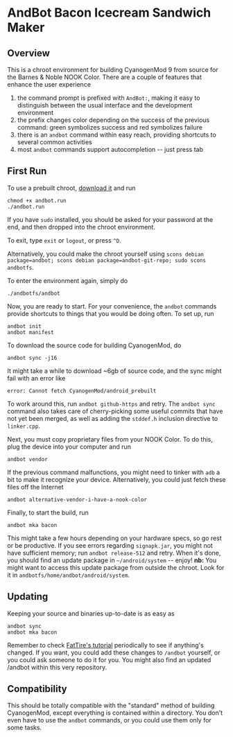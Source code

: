 # AndBot Bacon Icecream Sandwich Maker

## Overview

This is a chroot environment for building CyanogenMod 9 from source for the Barnes & Noble NOOK Color. There are a couple of features that enhance the user experience

  1. the command prompt is prefixed with `AndBot:`, making it easy to distinguish between the usual interface and the development environment
  2. the prefix changes color depending on the success of the previous command: green symbolizes success and red symbolizes failure
  3. there is an `andbot` command within easy reach, providing shortcuts to several common activities
  4. most `andbot` commands support autocompletion -- just press tab

## First Run

To use a prebuilt chroot, [download it][prebuilt] and run

	chmod +x andbot.run
	./andbot.run

If you have `sudo` installed, you should be asked for your password at the end, and then dropped into the chroot environment.

To exit, type `exit` or `logout`, or press `^D`.

Alternatively, you could make the chroot yourself using `scons debian package=andbot; scons debian package=andbot-git-repo; sudo scons andbotfs`.

To enter the environment again, simply do

	./andbotfs/andbot

Now, you are ready to start. For your convenience, the `andbot` commands provide shortcuts to things that you would be doing often. To set up, run

	andbot init
	andbot manifest

To download the source code for building CyanogenMod, do

	andbot sync -j16

It might take a while to download ~6gb of source code, and the sync might fail with an error like

	error: Cannot fetch CyanogenMod/android_prebuilt

To work around this, run `andbot github-https` and retry. The `andbot sync` command also takes care of cherry-picking some useful commits that have not yet been merged, as well as adding the `stddef.h` inclusion directive to `linker.cpp`.

Next, you must copy proprietary files from your NOOK Color. To do this, plug the device into your computer and run

	andbot vendor

If the previous command malfunctions, you might need to tinker with `adb` a bit to make it recognize your device. Alternatively, you could just fetch these files off the Internet

	andbot alternative-vendor-i-have-a-nook-color

Finally, to start the build, run

	andbot mka bacon

This might take a few hours depending on your hardware specs, so go rest or be productive. If you see errors regarding `signapk.jar`, you might not have sufficient memory; run `andbot release-512` and retry. When it's done, you should find an update package in `~/android/system` -- enjoy!
**nb:** You might want to access this update package from outside the chroot. Look for it in `andbotfs/home/andbot/android/system`.

## Updating

Keeping your source and binaries up-to-date is as easy as

	andbot sync
	andbot mka bacon

Remember to check [FatTire's tutorial][fattire] periodically to see if anything's changed. If you want, you could add these changes to `/andbot` yourself, or you could ask someone to do it for you. You might also find an updated /andbot within this very repository.

## Compatibility

This should be totally compatible with the "standard" method of building CyanogenMod, except everything is contained within a directory. You don't even have to use the `andbot` commands, or you could use them only for some tasks.

[prebuilt]: http://dev-host.org/users/inportb/683/andbot "andbot.run"
[fattire]: https://docs.google.com/document/d/19f7Z1rxJHa5grNlNFSkh7hQ0LmDOuPdKMQUg8HFiyzs/edit
